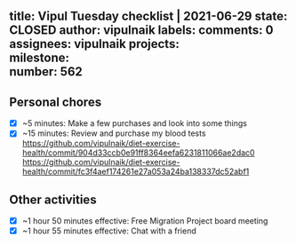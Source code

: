 title:	Vipul Tuesday checklist | 2021-06-29
state:	CLOSED
author:	vipulnaik
labels:	
comments:	0
assignees:	vipulnaik
projects:	
milestone:	
number:	562
--
## Personal chores

- [x] ~5 minutes: Make a few purchases and look into some things
- [x] ~15 minutes: Review and purchase my blood tests https://github.com/vipulnaik/diet-exercise-health/commit/904d33ccb0e91ff8364eefa6231811066ae2dac0 https://github.com/vipulnaik/diet-exercise-health/commit/fc3f4aef174261e27a053a24ba138337dc52abf1

## Other activities

- [x] ~1 hour 50 minutes effective: Free Migration Project board meeting
- [x] ~1 hour 55 minutes effective: Chat with a friend 
